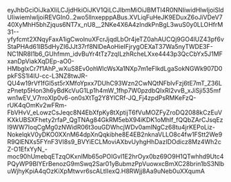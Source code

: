 eyJhbGciOiJkaXIiLCJjdHkiOiJKV1QiLCJlbmMiOiJBMTI4R0NNIiwidHlwIjoiSldUIiwiemlwIjoiREVGIn0..2wo5llnxepppABus.XVLiqFuHeJK9EDuxZ6oJiVDeV740XyMhH5bhZjqus6NT7x_nU8__2NKe4X6A4zlndkPnBgL3wuS0y0LLOHfrM31--yfyfcmt2XNqyFaxA1igCwolnuXFcrJjqdLbOr4jeTZ0ahAUCQj9GO4lUZ43pf6vStaPHAd61IB5dHyZI6JJt37rf8NlDeAoHieIFjrygOEXaT37Wa5nyTWDE3F-NC1NR8I1b6_GUhfmm_idvBuYr4tTz7zqILzhRcheLXxe4443p3QcCbYx5J1MFxanDpViakXqDEp-aO0-HMbglxCr7f1AhP_wXuS8Ev0ohWlcWsXa1NXp7m1eFIkdLgaSokNGWk907D0pkFSS1l4lU-cc-L3NZ8twJR-QU4w19rVf1fGl5st5rXMfoYpxx7DUhC93Wzn2CwNQtNFblvFzj6tE7mT_Z36LzPnetp5Hon3h6yBdKcVuG1Lp1h4mW_1fhp7W0pzdbQIxRl2vvB_xJiSji535mfwn1wEV_V7rroXIp0v6-on0sXtTg2Y8YlCRf-JQ_Fj4zpdPsRMKeFzQ-rUK4qOmKv2wFRm-FbVHvV_eLowzCsJeqc8N4EbXfpKy8tXptijT6fVuMOZFyZroDQ2088kCzEuVKXkUBSXFhety2rfaP_QgTNAg84GkRM5ebX94iKDK1oMhlf_fQQbZArCJsqEzI9WW7IoqCgMg0zNWidR06t3ouGDWhcjWDv0amlNgCz68tu4jrKEPoLiz-NokelqkV0yDKO0XXnM64dpXnQqkibhe8E4EB2nknaVLLO8c4fw1FStt2We9R9QlENXs5FYnF3VI8s9_BVYiECLMoviAXbvUyhgHhDazIDOdicz8Mz4Wh2cZ-O1EfxYyN_-moc90hUmebqETzqOKxnlMb65oPOIGvl1E2hrOyx0bz69O9H1QTwhhd9Utc4PQyWP9BIYErBenozG9mSwq2Sar01yBubmzPpVuowxcBmXC28brin1bS3NlbuWjhyKpiA4qOzKiXpMtwvr6scALtIIexQ.H8RWjj8Aa9uNeb0uXXqumA